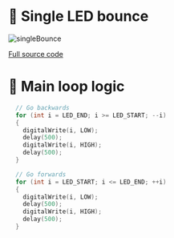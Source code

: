 # 🎈 Single LED bounce

![singleBounce](https://github.com/Edveika/Arduino-LED/assets/113787144/cab28a1a-a70f-4d6f-b70e-a23b2bba74e4)

[Full source code](https://github.com/Edveika/Arduino-LED/blob/main/SingleBounce/SingleBounce.ino)

# 🧠 Main loop logic

```c++
  // Go backwards
  for (int i = LED_END; i >= LED_START; --i)
  {
    digitalWrite(i, LOW);
    delay(500);
    digitalWrite(i, HIGH);
    delay(500);
  }

  // Go forwards
  for (int i = LED_START; i <= LED_END; ++i)
  {
    digitalWrite(i, LOW);
    delay(500);
    digitalWrite(i, HIGH);
    delay(500);
  }
```
